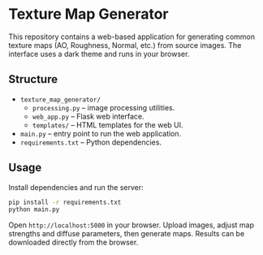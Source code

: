 # Texture Map Generator

This repository contains a web-based application for generating common texture maps (AO, Roughness, Normal, etc.) from source images. The interface uses a dark theme and runs in your browser.

## Structure

- `texture_map_generator/`
  - `processing.py` – image processing utilities.
  - `web_app.py` – Flask web interface.
  - `templates/` – HTML templates for the web UI.
- `main.py` – entry point to run the web application.
- `requirements.txt` – Python dependencies.

## Usage

Install dependencies and run the server:

```bash
pip install -r requirements.txt
python main.py
```

Open `http://localhost:5000` in your browser. Upload images, adjust map strengths
and diffuse parameters, then generate maps. Results can be downloaded directly
from the browser.
